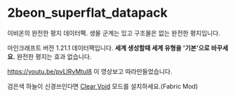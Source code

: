 # 2beon_superflat_datapack
이비온의 완전한 평지 데이터팩. 생물 군계는 있고 구조물은 없는 완전한 평지입니다.

마인크래프트 버전 1.21.1 데이터팩입니다. **세계 생성할때 세계 유형을 '기본'으로 바꾸세요.** 완전한 평지는 효과 없습니다.

https://youtu.be/pvLlRyMtul8 이 영상보고 따라만들었습니다.

검은색 하늘이 신경쓰인다면 [Clear Void](https://modrinth.com/mod/clear-void) 모드를 설치하세요.(Fabric Mod)
